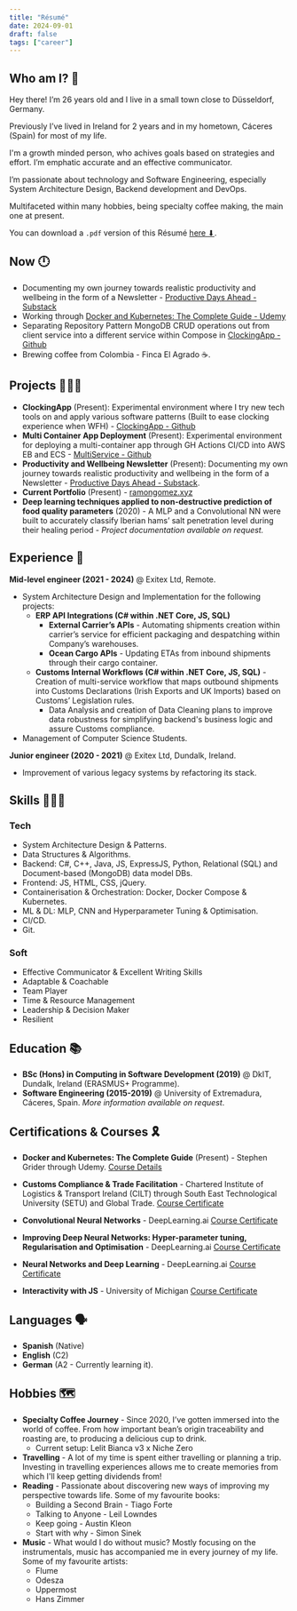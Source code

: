 ```yaml
---
title: "Résumé"
date: 2024-09-01
draft: false
tags: ["career"]
---
```

## Who am I? 👀

Hey there! I’m 26 years old and I live in a small town close to Düsseldorf, Germany.

Previously I’ve lived in Ireland for 2 years and in my hometown, Cáceres (Spain) for most of my life.

I'm a growth minded person, who achives goals based on strategies and effort. I’m emphatic accurate and an effective communicator.

I’m passionate about technology and Software Engineering, especially System Architecture Design, Backend development and DevOps.

Multifaceted within many hobbies, being specialty coffee making, the main one at present.

You can download a `.pdf` version of this Résumé [here ⬇](/career/RGR_CV.pdf).

## Now 🕛

- Documenting my own journey towards realistic productivity and wellbeing in the form of a Newsletter - [Productive Days Ahead - Substack](https://productivedaysahead.substack.com/)
- Working through [Docker and Kubernetes: The Complete Guide - Udemy](https://www.udemy.com/course/docker-and-kubernetes-the-complete-guide)
- Separating Repository Pattern MongoDB CRUD operations out from client service into a different service within Compose in [ClockingApp - Github](https://github.com/rgomezr/ClockingApp)
- Brewing coffee from Colombia - Finca El Agrado ☕️.

## Projects 👨🏻‍💻

- **ClockingApp** (Present): Experimental environment where I try new tech tools on and apply various software patterns (Built to ease clocking experience when WFH) - [ClockingApp - Github](https://github.com/rgomezr/ClockingApp)
- **Multi Container App Deployment** (Present): Experimental environment for deploying a multi-container app through GH Actions CI/CD into AWS EB and ECS - [MultiService - Github](https://github.com/rgomezr/multi-docker)
- **Productivity and Wellbeing Newsletter** (Present): Documenting my own journey towards realistic productivity and wellbeing in the form of a Newsletter - [Productive Days Ahead - Substack](https://productivedaysahead.substack.com/).
- **Current Portfolio** (Present) - [ramongomez.xyz](https://ramongomez.xyz)
- **Deep learning techniques applied to non-destructive prediction of food quality parameters** (2020) - A MLP and a Convolutional NN were built to accurately classify Iberian hams’ salt penetration level during their healing period - _Project documentation available on request._

## Experience 🔬

**Mid-level engineer (2021 - 2024)** @ Exitex Ltd, Remote.
- System Architecture Design and Implementation for the following projects:
   - **ERP API Integrations (C# within .NET Core, JS, SQL)**
      - **External Carrier’s APIs** - Automating shipments creation within carrier’s service for efficient packaging and despatching within Company’s warehouses.
      - **Ocean Cargo APIs** - Updating ETAs from inbound shipments through their cargo container.
   - **Customs Internal Workflows (C# within .NET Core, JS, SQL)** - Creation of multi-service workflow that maps outbound shipments into Customs Declarations (Irish Exports and UK Imports) based on Customs’ Legislation rules.
      - Data Analysis and creation of Data Cleaning plans to improve data robustness for simplifying backend's business logic and assure Customs compliance.
- Management of Computer Science Students.

**Junior engineer (2020 - 2021)** @ Exitex Ltd, Dundalk, Ireland.
   - Improvement of various legacy systems by refactoring its stack.

## Skills 💁🏻‍♂️

### Tech

- System Architecture Design & Patterns.
- Data Structures & Algorithms.
- Backend: C#, C++, Java, JS, ExpressJS, Python, Relational (SQL) and Document-based (MongoDB) data model DBs.
- Frontend: JS, HTML, CSS, jQuery.
- Containerisation & Orchestration: Docker, Docker Compose & Kubernetes.
- ML & DL: MLP, CNN and Hyperparameter Tuning & Optimisation.
- CI/CD.
- Git.

### Soft

- Effective Communicator & Excellent Writing Skills
- Adaptable & Coachable
- Team Player
- Time & Resource Management
- Leadership & Decision Maker
- Resilient

## Education 📚

- **BSc (Hons) in Computing in Software Development (2019)** @ DkIT, Dundalk, Ireland (ERASMUS+ Programme).
- **Software Engineering (2015-2019)** @ University of Extremadura, Cáceres, Spain.
*More information available on request*.

## Certifications & Courses 🎗️

- **Docker and Kubernetes: The Complete Guide** (Present) - Stephen Grider through Udemy.
[Course Details](https://www.udemy.com/course/docker-and-kubernetes-the-complete-guide)

- **Customs Compliance & Trade Facilitation** - Chartered Institute of Logistics & Transport Ireland (CILT) through South East Technological University (SETU) and Global Trade.
[Course Certificate](https://www.credential.net/ddc91041-90ed-402b-98b1-b4eafb19158c#gs.8taj2o)

- **Convolutional Neural Networks** - DeepLearning.ai
[Course Certificate](https://www.coursera.org/account/accomplishments/certificate/843ZYQSRDQQP)

- **Improving Deep Neural Networks: Hyper-parameter tuning, Regularisation and Optimisation** - DeepLearning.ai
[Course Certificate](https://www.coursera.org/account/accomplishments/certificate/HZNPXRW895FH)

- **Neural Networks and Deep Learning** - DeepLearning.ai
[Course Certificate](https://www.coursera.org/account/accomplishments/certificate/B2M74CEZVHHK)

- **Interactivity with JS** - University of Michigan
[Course Certificate](https://www.coursera.org/account/accomplishments/certificate/LFRXQN82KSSV)

## Languages 🗣️

- **Spanish** (Native)
- **English** (C2)
- **German** (A2 - Currently learning it).

## Hobbies 🗺️

- **Specialty Coffee Journey** - Since 2020, I’ve gotten immersed into the world of coffee. From how important bean’s origin traceability and roasting are, to producing a delicious cup to drink.
   - Current setup: Lelit Bianca v3 x Niche Zero
- **Travelling** - A lot of my time is spent either travelling or planning a trip. Investing in travelling experiences allows me to create memories from which I'll keep getting dividends from!
- **Reading** - Passionate about discovering new ways of improving my perspective towards life. Some of my favourite books:
   - Building a Second Brain - Tiago Forte
   - Talking to Anyone - Leil Lowndes
   - Keep going - Austin Kleon
   - Start with why - Simon Sinek
- **Music** - What would I do without music? Mostly focusing on the instrumentals, music has accompanied me in every journey of my life. Some of my favourite artists:
   - Flume
   - Odesza
   - Uppermost
   - Hans Zimmer